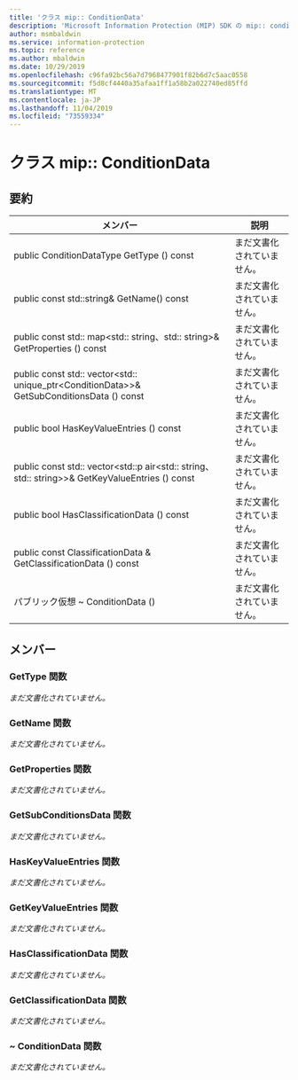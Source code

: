 ```yaml
---
title: 'クラス mip:: ConditionData'
description: 'Microsoft Information Protection (MIP) SDK の mip:: conditiondata クラスについて説明します。'
author: msmbaldwin
ms.service: information-protection
ms.topic: reference
ms.author: mbaldwin
ms.date: 10/29/2019
ms.openlocfilehash: c96fa92bc56a7d7968477901f82b6d7c5aac0558
ms.sourcegitcommit: f5d8cf4440a35afaa1ff1a58b2a022740ed85ffd
ms.translationtype: MT
ms.contentlocale: ja-JP
ms.lasthandoff: 11/04/2019
ms.locfileid: "73559334"
---
```

# <a name="class-mipconditiondata"></a>クラス mip:: ConditionData 
  
## <a name="summary"></a>要約
 メンバー                        | 説明                                
--------------------------------|---------------------------------------------
public ConditionDataType GetType () const  | まだ文書化されていません。
public const std::string& GetName() const  | まだ文書化されていません。
public const std:: map\<std:: string、std:: string\>& GetProperties () const  | まだ文書化されていません。
public const std:: vector\<std:: unique_ptr\<ConditionData\>\>& GetSubConditionsData () const  | まだ文書化されていません。
public bool HasKeyValueEntries () const  | まだ文書化されていません。
public const std:: vector\<std::p air\<std:: string、std:: string\>\>& GetKeyValueEntries () const  | まだ文書化されていません。
public bool HasClassificationData () const  | まだ文書化されていません。
public const ClassificationData & GetClassificationData () const  | まだ文書化されていません。
パブリック仮想 ~ ConditionData ()  | まだ文書化されていません。
  
## <a name="members"></a>メンバー
  
### <a name="gettype-function"></a>GetType 関数
_まだ文書化されていません。_

  
### <a name="getname-function"></a>GetName 関数
_まだ文書化されていません。_

  
### <a name="getproperties-function"></a>GetProperties 関数
_まだ文書化されていません。_

  
### <a name="getsubconditionsdata-function"></a>GetSubConditionsData 関数
_まだ文書化されていません。_

  
### <a name="haskeyvalueentries-function"></a>HasKeyValueEntries 関数
_まだ文書化されていません。_

  
### <a name="getkeyvalueentries-function"></a>GetKeyValueEntries 関数
_まだ文書化されていません。_

  
### <a name="hasclassificationdata-function"></a>HasClassificationData 関数
_まだ文書化されていません。_

  
### <a name="getclassificationdata-function"></a>GetClassificationData 関数
_まだ文書化されていません。_

  
### <a name="conditiondata-function"></a>~ ConditionData 関数
_まだ文書化されていません。_
